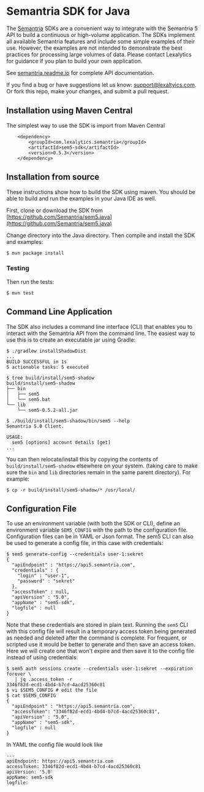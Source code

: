 # Semantria SDK for Java

The [Semantria](https://www.lexalytics.com/semantria) SDKs are a convenient way to integrate with the Semantria 5 API to build a continuous or high-volume application. The SDKs implement all available Semantria features and include some simple examples of their use. However, the examples are not intended to demonstrate the best practices for processing large volumes of data. Please contact Lexalytics for guidance if you plan to build your own application.

See [semantria.readme.io](https://semantria.readme.io/docs/) for complete API documentation.

If you find a bug or have suggestions let us know: support@lexaltyics.com. Or fork this repo, make your changes, and submit a pull request.

## Installation using Maven Central

The simplest way to use the SDK is import from Maven Central

        <dependency>
            <groupId>com.lexalytics.semantria</groupId>
            <artifactId>sem5-sdk</artifactId>
            <version>0.5.3</version>
        </dependency>

## Installation from source

These instructions show how to build the SDK using maven. You should be able to build and run the examples in your Java IDE as well.

First, clone or download the SDK from [https://github.com/Semantria/sem5.java](https://github.com/Semantria/sem5.java)

Change directory into the Java directory. Then compile and install the SDK and examples:

    $ mvn package install

### Testing

Then run the tests:

    $ mvn test


## Command Line Application

The SDK also includes a command line interface (CLI) that enables you to interact with the Semantria API from the command line.  The easiest way to use this is to create an executable jar using Gradle:

    $ ./gradlew installShadowDist
    ...
    BUILD SUCCESSFUL in 1s
    5 actionable tasks: 5 executed
    
    $ tree build/install/sem5-shadow
    build/install/sem5-shadow
    ├── bin
    │   ├── sem5
    │   └── sem5.bat
    └── lib
        └── sem5-0.5.2-all.jar
    
    $ ./build/install/sem5-shadow/bin/sem5 --help
    Semantria 5.0 Client.
    
    USAGE:
      sem5 [options] account details [get]
    ...
You can then relocate/install this by copying the contents of `build/install/sem5-shadow` elsewhere on your system.  (taking care to make sure the `bin` and `lib` directories remain in the same parent directory).  For example:

    $ cp -r build/install/sem5-shadow/* /usr/local/

## Configuration File

To use an environment variable (with both the SDK or CLI), define an environment variable `SEM5_CONFIG` with the path to the configuration file.  Configuration files can be in YAML or Json format.   The sem5 CLI can also be used to generate a config file, in this case with credentials:

    $ sem5 generate-config --credentials user-1:sekret
    {
      "apiEndpoint" : "https://api5.semantria.com",
      "credentials" : {
        "login" : "user-1",
        "password" : "sekret"
      },
      "accessToken" : null,
      "apiVersion" : "5.0",
      "appName" : "sem5-sdk",
      "logfile" : null
    }
 
Note that these credentials are stored in plain text.  Running the `sem5` CLI with this config file will result in a temporary access token being generated as needed and deleted after the command is complete.  For frequent, or scripted use it would be better to generate and then save an access token.  Here we will create one that won't expire and then save it to the config file instead of using credentials:

    $ sem5 auth sessions create --credentials user-1:sekret --expiration forever \
       | jq .access_token -r
    3346f82d-ecd1-4bd4-b7cd-4acd25360c81
    $ vi $SEM5_CONFIG # edit the file
    $ cat $SEM5_CONFIG
    {
      "apiEndpoint" : "https://api5.semantria.com",
      "accessToken": "3346f82d-ecd1-4bd4-b7cd-4acd25360c81",
      "apiVersion" : "5.0",
      "appName" : "sem5-sdk",
      "logfile" : null
    }

In YAML the config file would look like

    ---
    apiEndpoint: https://api5.semantria.com
    accessToken: 3346f82d-ecd1-4bd4-b7cd-4acd25360c81
    apiVersion: '5.0'
    appName: sem5-sdk
    logfile: 
